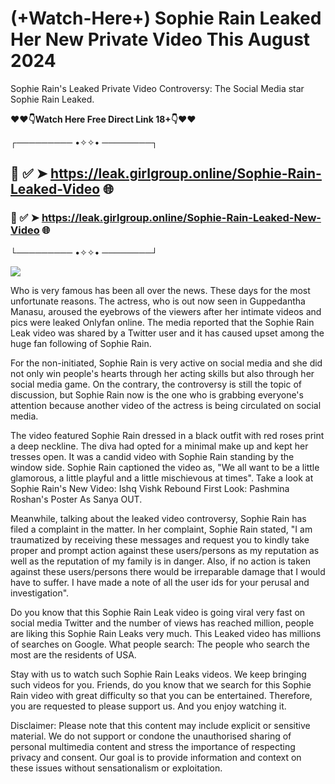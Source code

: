 # (+Watch-Here+) Sophie Rain Leaked Her New Private Video This August 2024
Sophie Rain's Leaked Private Video Controversy: The Social Media star Sophie Rain Leaked. 



**❤❤👇Watch Here Free Direct Link 18+👇❤❤**



┌───────── •✧✧• ────────┐



## 📌 ✅ ➤ https://leak.girlgroup.online/Sophie-Rain-Leaked-Video 🌐



### 📌 ✅ ➤ https://leak.girlgroup.online/Sophie-Rain-Leaked-New-Video 🌐



└───────── •✧✧• ────────┘

<a href='https://leak.girlgroup.online' title='PLAY NOW'><img src='https://blogger.googleusercontent.com/img/b/R29vZ2xl/AVvXsEi4F-elQIpeyB181LAymx2pfiPeD3Rai3Hrdcc8m1MZS3xdT1-0I9t5ONFx37GY94WdxDP_XzYttCeT_6FrPzAYAhCmWBlSVA0j7fqqYGeXtzugUzvu5U0vjZ-_Jy84V-mO9ZF6r2-sn4nSuIB4VcSO_ujFabxbzJZ-z1XWfhF4keqvQZuNESukUEM0vKM/s543/e82729_0eac070815174becaeff58939ca0cc46~mv2.webp' /></a>


Who is very famous has been all over the news. These days for the most unfortunate reasons. The actress, who is out now seen in Guppedantha Manasu, aroused the eyebrows of the viewers after her intimate videos and pics were leaked Onlyfan online. The media reported that the Sophie Rain Leak video was shared by a Twitter user and it has caused upset among the huge fan following of Sophie Rain.

 

For the non-initiated, Sophie Rain is very active on social media and she did not only win people's hearts through her acting skills but also through her social media game. On the contrary, the controversy is still the topic of discussion, but Sophie Rain now is the one who is grabbing everyone's attention because another video of the actress is being circulated on social media.

 

The video featured Sophie Rain dressed in a black outfit with red roses print a deep neckline. The diva had opted for a minimal make up and kept her tresses open. It was a candid video with Sophie Rain standing by the window side. Sophie Rain captioned the video as, "We all want to be a little glamorous, a little playful and a little mischievous at times". Take a look at Sophie Rain's New Video: Ishq Vishk Rebound First Look: Pashmina Roshan's Poster As Sanya OUT.

 

Meanwhile, talking about the leaked video controversy, Sophie Rain has filed a complaint in the matter. In her complaint, Sophie Rain stated, "I am traumatized by receiving these messages and request you to kindly take proper and prompt action against these users/persons as my reputation as well as the reputation of my family is in danger. Also, if no action is taken against these users/persons there would be irreparable damage that I would have to suffer. I have made a note of all the user ids for your perusal and investigation".

 

Do you know that this Sophie Rain Leak video is going viral very fast on social media Twitter and the number of views has reached million, people are liking this Sophie Rain Leaks very much. This Leaked video has millions of searches on Google. What people search: The people who search the most are the residents of USA.



Stay with us to watch such Sophie Rain Leaks videos. We keep bringing such videos for you. Friends, do you know that we search for this Sophie Rain video with great difficulty so that you can be entertained. Therefore, you are requested to please support us. And you enjoy watching it.

 

Disclaimer: Please note that this content may include explicit or sensitive material. We do not support or condone the unauthorised sharing of personal multimedia content and stress the importance of respecting privacy and consent. Our goal is to provide information and context on these issues without sensationalism or exploitation.
